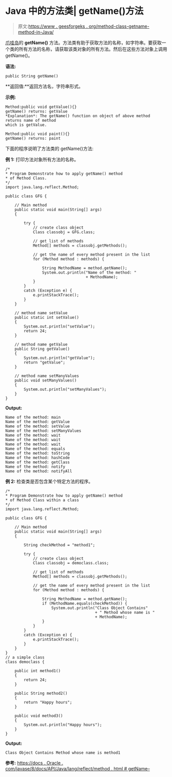 # Java 中的方法类| getName()方法

> 原文:[https://www . geesforgeks . org/method-class-getname-method-in-Java/](https://www.geeksforgeeks.org/method-class-getname-method-in-java/)

[爪哇岛](https://www.geeksforgeeks.org/reflection-in-java/)的 **getName()** 方法。方法类有助于获取方法的名称，如字符串。要获取一个类的所有方法的名称，请获取该类对象的所有方法。然后在这些方法对象上调用 getName()。

**语法:**

```
public String getName()
```

**返回值:**返回方法名，字符串形式。

**示例:**

```
Method:public void getValue(){}
getName() returns: getValue
*Explanation*: The getName() function on object of above method returns name of method
which is getValue.

Method:public void paint(){}
getName() returns: paint

```

下面的程序说明了方法类的 getName()方法:

**例 1:** 打印方法对象所有方法的名称。

```
/*
* Program Demonstrate how to apply getName() method
* of Method Class.
*/
import java.lang.reflect.Method;

public class GFG {

    // Main method
    public static void main(String[] args)
    {

        try {
            // create class object
            Class classobj = GFG.class;

            // get list of methods
            Method[] methods = classobj.getMethods();

            // get the name of every method present in the list
            for (Method method : methods) {

                String MethodName = method.getName();
                System.out.println("Name of the method: "
                                   + MethodName);
            }
        }
        catch (Exception e) {
            e.printStackTrace();
        }
    }

    // method name setValue
    public static int setValue()
    {
        System.out.println("setValue");
        return 24;
    }

    // method name getValue
    public String getValue()
    {
        System.out.println("getValue");
        return "getValue";
    }

    // method name setManyValues
    public void setManyValues()
    {
        System.out.println("setManyValues");
    }
}
```

**Output:**

```
Name of the method: main
Name of the method: getValue
Name of the method: setValue
Name of the method: setManyValues
Name of the method: wait
Name of the method: wait
Name of the method: wait
Name of the method: equals
Name of the method: toString
Name of the method: hashCode
Name of the method: getClass
Name of the method: notify
Name of the method: notifyAll

```

**例 2:** 检查类是否包含某个特定方法的程序。

```
/*
* Program Demonstrate how to apply getName() method
* of Method Class within a class
*/
import java.lang.reflect.Method;

public class GFG {

    // Main method
    public static void main(String[] args)
    {

        String checkMethod = "method1";

        try {
            // create class object
            Class classobj = democlass.class;

            // get list of methods
            Method[] methods = classobj.getMethods();

            // get the name of every method present in the list
            for (Method method : methods) {

                String MethodName = method.getName();
                if (MethodName.equals(checkMethod)) {
                    System.out.println("Class Object Contains"
                                       + " Method whose name is "
                                       + MethodName);
                }
            }
        }
        catch (Exception e) {
            e.printStackTrace();
        }
    }
}
// a simple class
class democlass {

    public int method1()
    {
        return 24;
    }

    public String method2()
    {
        return "Happy hours";
    }

    public void method3()
    {
        System.out.println("Happy hours");
    }
}
```

**Output:**

```
Class Object Contains Method whose name is method1

```

**参考:**
[https://docs . Oracle . com/javase/8/docs/API/Java/lang/reflect/method . html # getName–](https://docs.oracle.com/javase/8/docs/api/java/lang/reflect/Method.html#getName--)